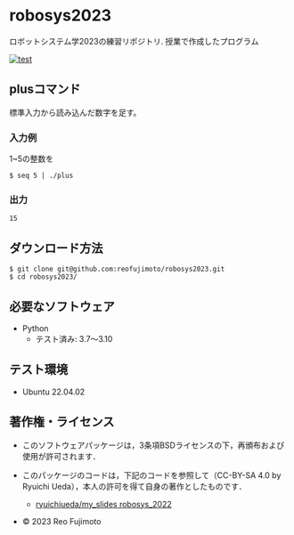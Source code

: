 # robosys2023
ロボットシステム学2023の練習リポジトリ.
授業で作成したプログラム

[![test](https://github.com/reofujimoto/robosys2023/actions/workflows/test.yml/badge.svg)](https://github.com/reofujimoto/robosys2023/actions/workflows/test.yml)

## plusコマンド 

標準入力から読み込んだ数字を足す。

### 入力例

1~5の整数を
```
$ seq 5 | ./plus
```

### 出力
```
15
```


## ダウンロード方法
```
$ git clone git@github.com:reofujimoto/robosys2023.git
$ cd robosys2023/
```

## 必要なソフトウェア
* Python
  * テスト済み: 3.7〜3.10

## テスト環境
* Ubuntu 22.04.02

## 著作権・ライセンス

* このソフトウェアパッケージは，3条項BSDライセンスの下，再頒布および使用が許可されます．

* このパッケージのコードは，下記のコードを参照して（CC-BY-SA 4.0 by Ryuichi Ueda），本人の許可を得て自身の著作としたものです．
	* [ryuichiueda/my_slides robosys_2022](https://github.com/ryuichiueda/robosys2023)

* © 2023 Reo Fujimoto
